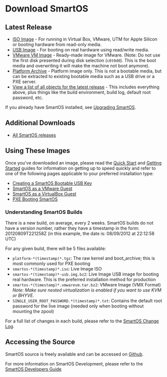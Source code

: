 # Download SmartOS

## Latest Release

* [ISO Image][download-iso] - For running in Virtual Box, VMware, UTM for Apple Silicon
  or booting hardware from read-only media.
* [USB Image][download-usb] - For booting on real hardware
  using read/write media.
* [VMware VM Image][download-vmx] - Ready-made image for VMware.
  (Note: Do not use the first disk presented during disk selection (`c0t0d0`).
  This is the boot media and overwriting it will make the machine not boot
  anymore).
* [Platform Archive][download-pi] - Platform image only. This
  is not a bootable media, but can be extracted to existing bootable
  media such as a USB drive or a PXE server.
* [View a list of all objects for the latest release][latest] - This includes
  everything above, plus things like the build environment, build log,
  default root password, etc.

If you already have SmartOS installed, see [Upgrading SmartOS][upgrade].

[download-iso]: https://us-central.manta.mnx.io/Joyent_Dev/public/SmartOS/smartos-latest.iso
[download-usb]: https://us-central.manta.mnx.io/Joyent_Dev/public/SmartOS/smartos-latest-USB.img.gz
[download-vmx]: https://us-central.manta.mnx.io/Joyent_Dev/public/SmartOS/smartos-latest.vmwarevm.tar.gz
[download-pi]: https://us-central.manta.mnx.io/Joyent_Dev/public/SmartOS/platform-latest.tgz
[upgrade]: remotely-upgrading-a-usb-key-based-deployment.md
[latest]: https://us-central.manta.mnx.io/Joyent_Dev/public/SmartOS/latest.html

## Additional Downloads

* [All SmartOS releases][releases]

[releases]: https://us-central.manta.mnx.io/Joyent_Dev/public/SmartOS/smartos.html

## Using These Images

Once you've downloaded an image, please read the [Quick Start][qs] and
[Getting Started][getting-started] guides for information on getting up to speed
quickly and refer to one of the following pages applicable to your preferred
installation type:

[getting-started]: getting-started-with-smartos.md
[qs]: smartos-quick-start-guide.md

* [Creating a SmartOS Bootable USB Key][create-usb]
* [SmartOS as a VMware Guest][vmware-guest]
* [SmartOS as a VirtualBox Guest][vbox-guest]
* [PXE Booting SmartOS][pxe]

[create-usb]: creating-a-smartos-bootable-usb-key.md
[vmware-guest]: smartos-as-a-vmware-guest.md
[vbox-guest]: smartos-as-a-virtualbox-guest.md
[pxe]: pxe-booting-smartos.md

### Understanding SmartOS Builds

There is a new build, on average, every 2 weeks. SmartOS builds do not
have a version number, rather they have a timestamp in the form:
20120809T221258Z (in this example, the date is: 08/09/2012 at 22:12:58
UTC)

For any given build, there will be 5 files available:

* `platform-*(timestamp)*.tgz`: The raw kernel and boot\_archive;
  this is most commonly used for PXE booting
* `smartos-*(timestamp)*.iso`: Live Image ISO
* `smartos-*(timestamp)*-usb.img.bz2`: Live Image USB image for booting
  real hardware. This is the preferred installation method for production
* `smartos-*(timestamp)*.vmwarevm.tar.bz2`: VMware Image (VMX Format)
  *Note: Make sure nested virtualization is enabled if you want to use
  KVM or BHYVE.*
* `SINGLE_USER_ROOT_PASSWORD.*(timestamp)*.txt`: Contains the
  default root password for the live image (needed only when booting
  without mounting the zpool)

For a full list of changes in each build, please refer to the
[SmartOS Change Log][changelog].

[changelog]: https://us-central.manta.mnx.io/Joyent_Dev/public/SmartOS/smartos.html

## Accessing the Source

SmartOS source is freely available and can be accessed on [Github][github].

[github]: https://github.com/TritonDataCenter/smartos-live

For more information on SmartOS Development, please refer to the
[SmartOS Developers Guide][dev-guide]

[dev-guide]: smartos-developers-guide.md
